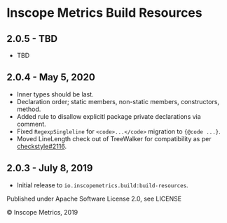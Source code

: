 Inscope Metrics Build Resources
===============================

2.0.5 - TBD
------------------------
* TBD

2.0.4 - May 5, 2020
------------------------
* Inner types should be last.
* Declaration order; static members, non-static members, constructors, method.
* Added rule to disallow explicitl package private declarations via comment.
* Fixed `RegexpSingleline` for `<code>...</code>` migration to `{@code ...}`.
* Moved LineLength check out of TreeWalker for compatibility as per [checkstyle#2116](https://github.com/checkstyle/checkstyle/issues/2116).

2.0.3 - July 8, 2019
------------------------
* Initial release to `io.inscopemetrics.build:build-resources`.

Published under Apache Software License 2.0, see LICENSE

&copy; Inscope Metrics, 2019
